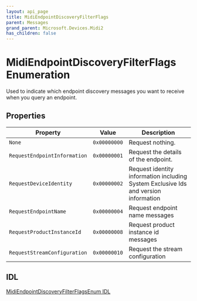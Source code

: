 ```yaml
---
layout: api_page
title: MidiEndpointDiscoveryFilterFlags
parent: Messages
grand_parent: Microsoft.Devices.Midi2
has_children: false
---
```


# MidiEndpointDiscoveryFilterFlags Enumeration

Used to indicate which endpoint discovery messages you want to receive when you query an endpoint.

## Properties

| Property | Value | Description |
| -------- | ------- | ------ |
| `None` | `0x00000000` | Request nothing. |
| `RequestEndpointInformation` | `0x00000001` | Request the details of the endpoint. |
| `RequestDeviceIdentity` | `0x00000002` | Request identity information including System Exclusive Ids and version information |
| `RequestEndpointName` | `0x00000004` | Request endpoint name messages |
| `RequestProductInstanceId` | `0x00000008` | Request product instance id messages |
| `RequestStreamConfiguration` | `0x00000010` | Request the stream configuration |


## IDL

[MidiEndpointDiscoveryFilterFlagsEnum IDL](https://github.com/microsoft/MIDI/blob/main/src/api/Client/Midi2Client/MidiEndpointDiscoveryFilterFlagsEnum.idl)
